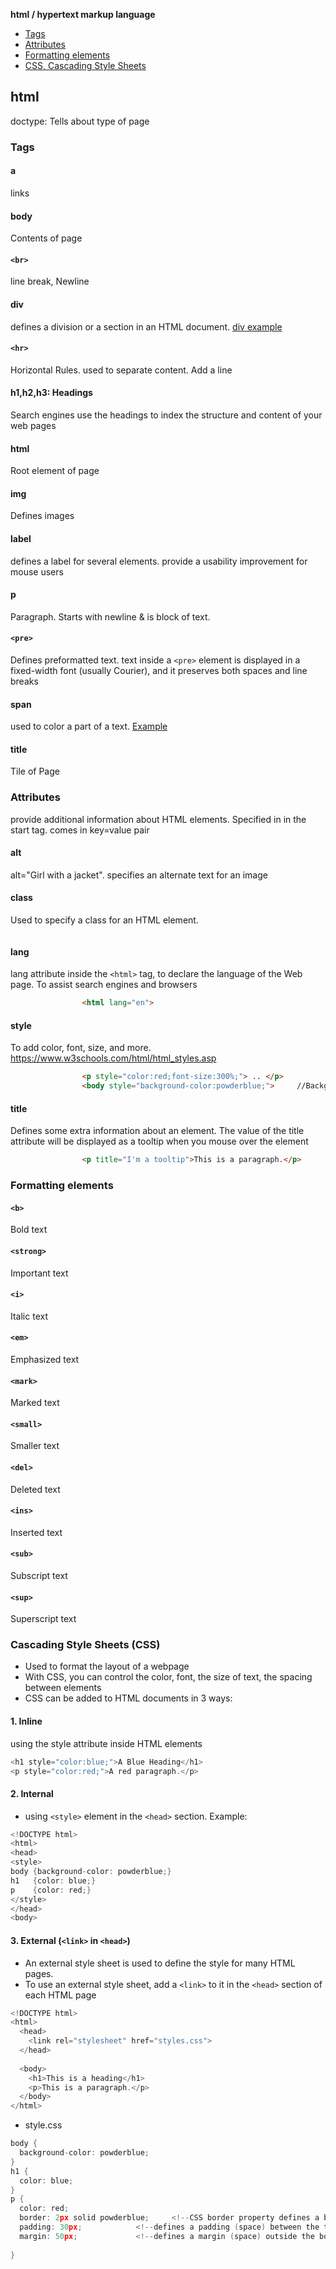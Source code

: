 **html / hypertext markup language**
- [Tags](#t)
- [Attributes](#a)
- [Formatting elements](#f)
- [CSS, Cascading Style Sheets](#css)

## html
doctype: 	Tells about type of page
  
<a name=t></a>
### Tags
#### a
links
#### body
Contents of page
#### `<br>`
line break, Newline
#### div
defines a division or a section in an HTML document. [div example](https://www.w3schools.com/tags/tryit.asp?filename=tryhtml_div_test)
#### `<hr>`
Horizontal Rules. used to separate content. Add a line
#### h1,h2,h3:	Headings
Search engines use the headings to index the structure and content of your web pages
#### html
Root element of page
#### img
Defines images
#### label
defines a label for several elements. provide a usability improvement for mouse users
#### p
Paragraph. Starts with newline & is block of text.
#### `<pre>`
Defines preformatted text. text inside a `<pre>` element is displayed in a fixed-width font (usually Courier), and it preserves both spaces and line breaks
#### span
used to color a part of a text. [Example](https://www.w3schools.com/tags/tryit.asp?filename=tryhtml_span)
#### title
Tile of Page

<a name=a></a>
### Attributes
provide additional information about HTML elements. Specified in in the start tag. comes in key=value pair
#### alt
alt="Girl with a jacket". specifies an alternate text for an image
#### class
Used to specify a class for an HTML element.
```c
```
#### lang
lang attribute inside the `<html>` tag, to declare the language of the Web page. To assist search engines and browsers
```html
				<html lang="en">
```
#### style
To add color, font, size, and more. https://www.w3schools.com/html/html_styles.asp
```html
				<p style="color:red;font-size:300%;"> .. </p>
				<body style="background-color:powderblue;">		//Background of page
```
#### title
Defines some extra information about an element. The value of the title attribute will be displayed as a tooltip when you mouse over the element
```html
				<p title="I'm a tooltip">This is a paragraph.</p>
```

<a name=f></a>
### Formatting elements
#### `<b>` 
Bold text
#### `<strong>`
Important text
#### `<i>` 
Italic text
#### `<em>` 
Emphasized text
#### `<mark>` 
Marked text
#### `<small>`
Smaller text
#### `<del>` 
Deleted text
#### `<ins>` 
Inserted text
#### `<sub>`
Subscript text
#### `<sup>`
Superscript text

<a name=css></a>
### Cascading Style Sheets (CSS)
- Used to format the layout of a webpage
- With CSS, you can control the color, font, the size of text, the spacing between elements
- CSS can be added to HTML documents in 3 ways:
#### 1. Inline
using the style attribute inside HTML elements
```c
<h1 style="color:blue;">A Blue Heading</h1>
<p style="color:red;">A red paragraph.</p>
```
#### 2. Internal
- using `<style>` element in the `<head>` section. Example:
```c
<!DOCTYPE html>
<html>
<head>
<style>
body {background-color: powderblue;}
h1   {color: blue;}
p    {color: red;}
</style>
</head>
<body>	
```
#### 3. External (`<link>` in `<head>`)
- An external style sheet is used to define the style for many HTML pages.
- To use an external style sheet, add a `<link>` to it in the `<head>` section of each HTML page
```c
<!DOCTYPE html>
<html>
  <head>
    <link rel="stylesheet" href="styles.css">
  </head>
  
  <body>
    <h1>This is a heading</h1>
    <p>This is a paragraph.</p>
  </body>
</html>
```
- style.css
```c
body {
  background-color: powderblue;
}
h1 {
  color: blue;
}
p {
  color: red;
  border: 2px solid powderblue;		<!--CSS border property defines a border around an HTML element-->
  padding: 30px;			<!--defines a padding (space) between the text and the border-->
  margin: 50px;				<!--defines a margin (space) outside the border-->
  
}
```
